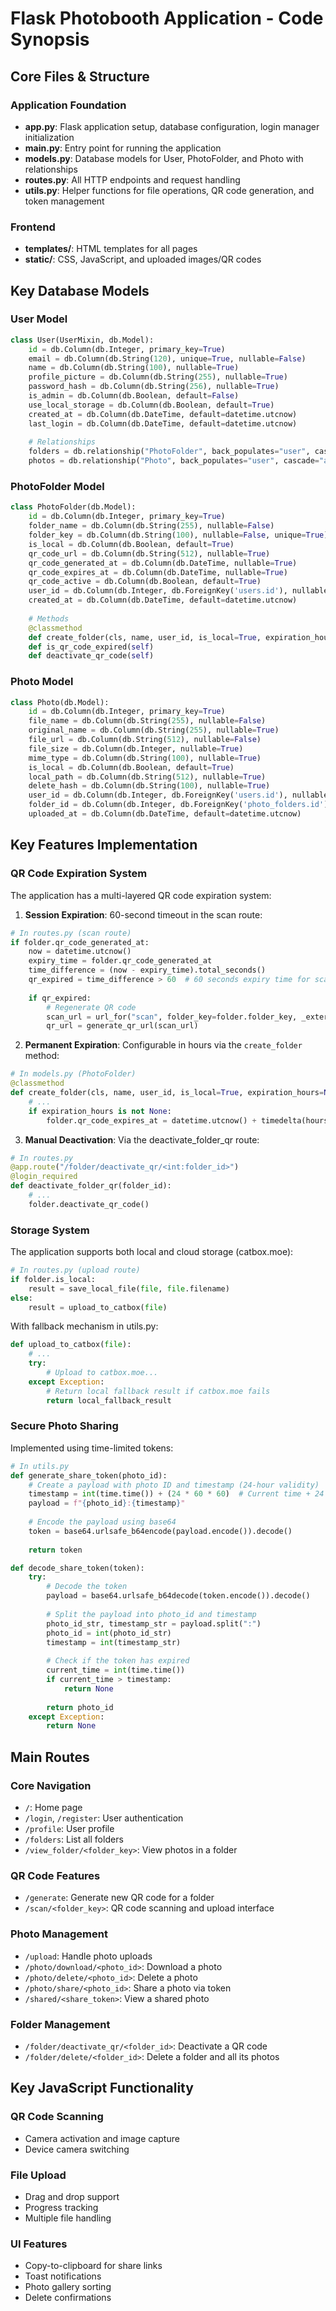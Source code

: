 # Flask Photobooth Application - Code Synopsis

## Core Files & Structure

### Application Foundation
- **app.py**: Flask application setup, database configuration, login manager initialization
- **main.py**: Entry point for running the application
- **models.py**: Database models for User, PhotoFolder, and Photo with relationships
- **routes.py**: All HTTP endpoints and request handling 
- **utils.py**: Helper functions for file operations, QR code generation, and token management

### Frontend
- **templates/**: HTML templates for all pages
- **static/**: CSS, JavaScript, and uploaded images/QR codes

## Key Database Models

### User Model
```python
class User(UserMixin, db.Model):
    id = db.Column(db.Integer, primary_key=True)
    email = db.Column(db.String(120), unique=True, nullable=False)
    name = db.Column(db.String(100), nullable=True)
    profile_picture = db.Column(db.String(255), nullable=True)
    password_hash = db.Column(db.String(256), nullable=True)
    is_admin = db.Column(db.Boolean, default=False)
    use_local_storage = db.Column(db.Boolean, default=True)
    created_at = db.Column(db.DateTime, default=datetime.utcnow)
    last_login = db.Column(db.DateTime, default=datetime.utcnow)
    
    # Relationships
    folders = db.relationship("PhotoFolder", back_populates="user", cascade="all, delete-orphan")
    photos = db.relationship("Photo", back_populates="user", cascade="all, delete-orphan")
```

### PhotoFolder Model
```python
class PhotoFolder(db.Model):
    id = db.Column(db.Integer, primary_key=True)
    folder_name = db.Column(db.String(255), nullable=False)
    folder_key = db.Column(db.String(100), nullable=False, unique=True)
    is_local = db.Column(db.Boolean, default=True)
    qr_code_url = db.Column(db.String(512), nullable=True)
    qr_code_generated_at = db.Column(db.DateTime, nullable=True)
    qr_code_expires_at = db.Column(db.DateTime, nullable=True)
    qr_code_active = db.Column(db.Boolean, default=True)
    user_id = db.Column(db.Integer, db.ForeignKey('users.id'), nullable=False)
    created_at = db.Column(db.DateTime, default=datetime.utcnow)
    
    # Methods
    @classmethod
    def create_folder(cls, name, user_id, is_local=True, expiration_hours=None)
    def is_qr_code_expired(self)
    def deactivate_qr_code(self)
```

### Photo Model
```python
class Photo(db.Model):
    id = db.Column(db.Integer, primary_key=True)
    file_name = db.Column(db.String(255), nullable=False)
    original_name = db.Column(db.String(255), nullable=True)
    file_url = db.Column(db.String(512), nullable=False)
    file_size = db.Column(db.Integer, nullable=True)
    mime_type = db.Column(db.String(100), nullable=True)
    is_local = db.Column(db.Boolean, default=True)
    local_path = db.Column(db.String(512), nullable=True)
    delete_hash = db.Column(db.String(100), nullable=True)
    user_id = db.Column(db.Integer, db.ForeignKey('users.id'), nullable=False)
    folder_id = db.Column(db.Integer, db.ForeignKey('photo_folders.id'), nullable=False)
    uploaded_at = db.Column(db.DateTime, default=datetime.utcnow)
```

## Key Features Implementation

### QR Code Expiration System
The application has a multi-layered QR code expiration system:

1. **Session Expiration**: 60-second timeout in the scan route:
```python
# In routes.py (scan route)
if folder.qr_code_generated_at:
    now = datetime.utcnow()
    expiry_time = folder.qr_code_generated_at
    time_difference = (now - expiry_time).total_seconds()
    qr_expired = time_difference > 60  # 60 seconds expiry time for scan session
    
    if qr_expired:
        # Regenerate QR code
        scan_url = url_for("scan", folder_key=folder.folder_key, _external=True)
        qr_url = generate_qr_url(scan_url)
```

2. **Permanent Expiration**: Configurable in hours via the `create_folder` method:
```python
# In models.py (PhotoFolder)
@classmethod
def create_folder(cls, name, user_id, is_local=True, expiration_hours=None):
    # ...
    if expiration_hours is not None:
        folder.qr_code_expires_at = datetime.utcnow() + timedelta(hours=expiration_hours)
```

3. **Manual Deactivation**: Via the deactivate_folder_qr route:
```python
# In routes.py
@app.route("/folder/deactivate_qr/<int:folder_id>")
@login_required
def deactivate_folder_qr(folder_id):
    # ...
    folder.deactivate_qr_code()
```

### Storage System
The application supports both local and cloud storage (catbox.moe):

```python
# In routes.py (upload route)
if folder.is_local:
    result = save_local_file(file, file.filename)
else:
    result = upload_to_catbox(file)
```

With fallback mechanism in utils.py:
```python
def upload_to_catbox(file):
    # ...
    try:
        # Upload to catbox.moe...
    except Exception:
        # Return local fallback result if catbox.moe fails
        return local_fallback_result
```

### Secure Photo Sharing
Implemented using time-limited tokens:

```python
# In utils.py
def generate_share_token(photo_id):
    # Create a payload with photo ID and timestamp (24-hour validity)
    timestamp = int(time.time()) + (24 * 60 * 60)  # Current time + 24 hours
    payload = f"{photo_id}:{timestamp}"
    
    # Encode the payload using base64
    token = base64.urlsafe_b64encode(payload.encode()).decode()
    
    return token

def decode_share_token(token):
    try:
        # Decode the token
        payload = base64.urlsafe_b64decode(token.encode()).decode()
        
        # Split the payload into photo_id and timestamp
        photo_id_str, timestamp_str = payload.split(":")
        photo_id = int(photo_id_str)
        timestamp = int(timestamp_str)
        
        # Check if the token has expired
        current_time = int(time.time())
        if current_time > timestamp:
            return None
        
        return photo_id
    except Exception:
        return None
```

## Main Routes

### Core Navigation
- `/`: Home page
- `/login`, `/register`: User authentication
- `/profile`: User profile
- `/folders`: List all folders
- `/view_folder/<folder_key>`: View photos in a folder

### QR Code Features
- `/generate`: Generate new QR code for a folder
- `/scan/<folder_key>`: QR code scanning and upload interface

### Photo Management
- `/upload`: Handle photo uploads
- `/photo/download/<photo_id>`: Download a photo
- `/photo/delete/<photo_id>`: Delete a photo
- `/photo/share/<photo_id>`: Share a photo via token
- `/shared/<share_token>`: View a shared photo

### Folder Management
- `/folder/deactivate_qr/<folder_id>`: Deactivate a QR code
- `/folder/delete/<folder_id>`: Delete a folder and all its photos

## Key JavaScript Functionality

### QR Code Scanning
- Camera activation and image capture
- Device camera switching

### File Upload
- Drag and drop support
- Progress tracking
- Multiple file handling

### UI Features
- Copy-to-clipboard for share links
- Toast notifications 
- Photo gallery sorting
- Delete confirmations